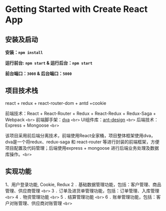 # Getting Started with Create React App

## 安装及启动

**安装：`npm install`**

**运行前台:**   **`npm start` & 运行后台：`npm start `**

**前台端口：`3008` & 后台端口：`5000`**

## 项目技术栈

react + redux + react-router-dom + antd +cookie

前端技术：React + React-Router + Redux + React-Redux + Redux-Saga + Webpack `<br>`
前端脚手架：[dva](https://github.com/dvajs/dva) `<br>`
UI组件库：[ant-design](https://github.com/ant-design/ant-design) `<br>`
后端技术：Express + Mongoose `<br>`

该项目采用前后端分离技术，前端使用React全家桶，项目整体框架使用dva，dva是一个将redux、redux-saga 和 react-router 等进行封装的前端框架，方便项目配置及代码管理；后端使用express + mongoose 进行后端业务处理及数据库操作。`<br>`


## 实现功能

1、用户登录功能, Cookie, Redux
2 `.` 基础数据管理功能，包括：客户管理、商品管理、供应商管理 `<br>`
3 `.` 订单及进货单管理功能，包括：订单管理、入库管理 `<br>`
4 `.` 物资管理功能 `<br>`
5 `.` 结算管理功能 `<br>`
6 `.` 账单管理功能，包括：客户对账管理、供应商对账管理 `<br>`
